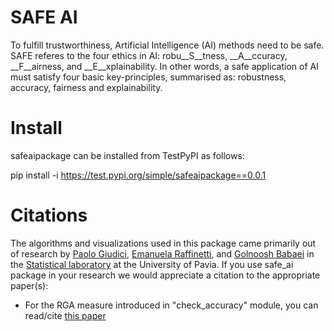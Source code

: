 # SAFE AI

To fulfill trustworthiness, Artificial Intelligence (AI) methods need to be safe. SAFE referes to the four ethics in AI: robu__S__tness, 
__A__ccuracy, __F__airness, and __E__xplainability. In other words, a safe application of AI must satisfy four basic key-principles, summarised as: 
robustness, accuracy, fairness and  explainability. 

# Install
safeaipackage can be installed from TestPyPI as follows:

pip install -i https://test.pypi.org/simple/safeaipackage==0.0.1


# Citations
The algorithms and visualizations used in this package came primarily out of research by 
[Paolo Giudici](https://www.linkedin.com/in/paolo-giudici-60028a/), [Emanuela Raffinetti](https://www.linkedin.com/in/emanuela-raffinetti-a3980215/), 
and [Golnoosh Babaei](https://www.linkedin.com/in/golnoosh-babaei-990077187/) in the [Statistical laboratory](https://sites.google.com/unipv.it/statslab-pavia/home?authuser=0) 
at the University of Pavia. If you use safe_ai package in your research we would appreciate a citation to the appropriate paper(s):
* For the RGA measure introduced in "check_accuracy" module, you can read/cite [this paper](https://link.springer.com/article/10.1007/s11135-023-01613-y)

